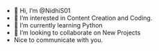 - 👋 Hi, I’m @NidhiS01
- 👀 I’m interested in Content Creation and Coding.
- 🌱 I’m currently learning Python
- 💞️ I’m looking to collaborate on New Projects
- Nice to communicate with you.

<!---
NidhiS01/NidhiS01 is a ✨ special ✨ repository because its `README.md` (this file) appears on your GitHub profile.
You can click the Preview link to take a look at your changes.
--->
